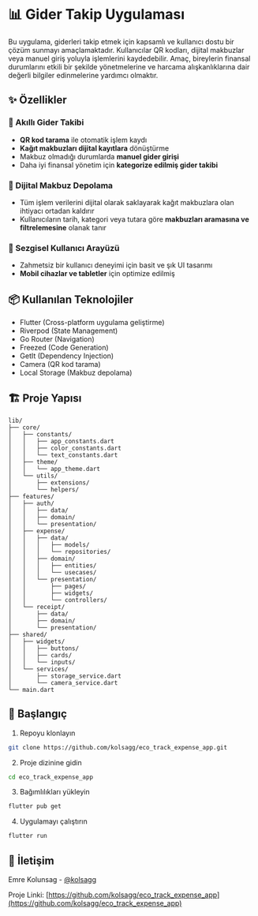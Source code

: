 # 📊 Gider Takip Uygulaması

Bu uygulama, giderleri takip etmek için kapsamlı ve kullanıcı dostu bir çözüm sunmayı amaçlamaktadır. Kullanıcılar QR kodları, dijital makbuzlar veya manuel giriş yoluyla işlemlerini kaydedebilir. Amaç, bireylerin finansal durumlarını etkili bir şekilde yönetmelerine ve harcama alışkanlıklarına dair değerli bilgiler edinmelerine yardımcı olmaktır.

## ✨ Özellikler

### 🔹 Akıllı Gider Takibi
- **QR kod tarama** ile otomatik işlem kaydı
- **Kağıt makbuzları dijital kayıtlara** dönüştürme
- Makbuz olmadığı durumlarda **manuel gider girişi**
- Daha iyi finansal yönetim için **kategorize edilmiş gider takibi**

### 🔹 Dijital Makbuz Depolama
- Tüm işlem verilerini dijital olarak saklayarak kağıt makbuzlara olan ihtiyacı ortadan kaldırır
- Kullanıcıların tarih, kategori veya tutara göre **makbuzları aramasına ve filtrelemesine** olanak tanır

### 🔹 Sezgisel Kullanıcı Arayüzü
- Zahmetsiz bir kullanıcı deneyimi için basit ve şık UI tasarımı
- **Mobil cihazlar ve tabletler** için optimize edilmiş

## 📦 Kullanılan Teknolojiler

- Flutter (Cross-platform uygulama geliştirme)
- Riverpod (State Management)
- Go Router (Navigation)
- Freezed (Code Generation)
- GetIt (Dependency Injection)
- Camera (QR kod tarama)
- Local Storage (Makbuz depolama)

## 🏗️ Proje Yapısı

```
lib/
├── core/
│   ├── constants/
│   │   ├── app_constants.dart
│   │   ├── color_constants.dart
│   │   └── text_constants.dart
│   ├── theme/
│   │   └── app_theme.dart
│   └── utils/
│       ├── extensions/
│       └── helpers/
├── features/
│   ├── auth/
│   │   ├── data/
│   │   ├── domain/
│   │   └── presentation/
│   ├── expense/
│   │   ├── data/
│   │   │   ├── models/
│   │   │   └── repositories/
│   │   ├── domain/
│   │   │   ├── entities/
│   │   │   └── usecases/
│   │   └── presentation/
│   │       ├── pages/
│   │       ├── widgets/
│   │       └── controllers/
│   └── receipt/
│       ├── data/
│       ├── domain/
│       └── presentation/
├── shared/
│   ├── widgets/
│   │   ├── buttons/
│   │   ├── cards/
│   │   └── inputs/
│   └── services/
│       ├── storage_service.dart
│       └── camera_service.dart
└── main.dart
```

## 🚀 Başlangıç

1. Repoyu klonlayın
```bash
git clone https://github.com/kolsagg/eco_track_expense_app.git
```

2. Proje dizinine gidin
```bash
cd eco_track_expense_app
```

3. Bağımlılıkları yükleyin
```bash
flutter pub get
```

4. Uygulamayı çalıştırın
```bash
flutter run
```

## 👥 İletişim

Emre Kolunsag - [@kolsagg](https://github.com/kolsagg)

Proje Linki: [https://github.com/kolsagg/eco_track_expense_app](https://github.com/kolsagg/eco_track_expense_app)

